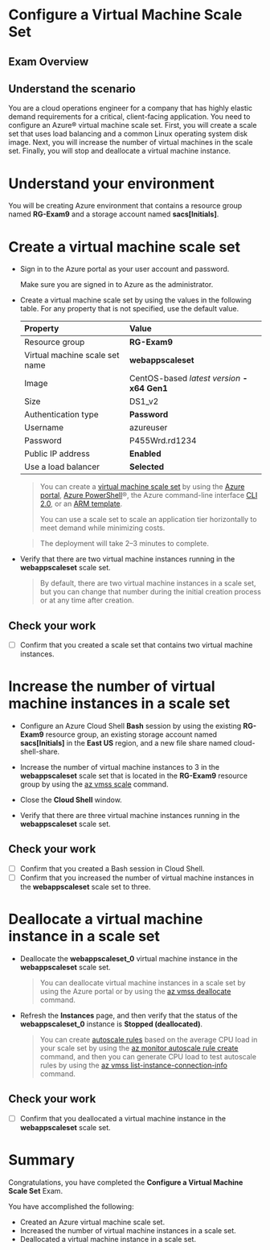 # Configure a Virtual Machine Scale Set

## Exam Overview

## Understand the scenario

You are a cloud operations engineer for a company that has highly elastic demand requirements for a critical, client-facing application. You need to configure an Azure® virtual machine scale set. First, you will create a scale set that uses load balancing and a common Linux operating system disk image. Next, you will increase the number of virtual machines in the scale set. Finally, you will stop and deallocate a virtual machine instance.

# Understand your environment

You will be creating Azure environment that contains a resource group named **RG-Exam9** and a storage account named **sacs[Initials]**.

# Create a virtual machine scale set

- Sign in to the Azure portal as your user account and password.

  Make sure you are signed in to Azure as the administrator.

- Create a virtual machine scale set by using the values in the following table. For any property that is not specified, use the default value.

  | Property                       | Value                                        |
  | :----------------------------- | :------------------------------------------- |
  | Resource group                 | **RG-Exam9**                                 |
  | Virtual machine scale set name | **webappscaleset**                           |
  | Image                          | CentOS-based *latest version* **- x64 Gen1** |
  | Size                           | DS1_v2                                       |
  | Authentication type            | **Password**                                 |
  | Username                       | azureuser                                    |
  | Password                       | P455Wrd.rd1234                               |
  | Public IP address              | **Enabled**                                  |
  | Use a load balancer            | **Selected**                                 |

  >You can create a [virtual machine scale set](https://docs.microsoft.com/en-us/azure/virtual-machine-scale-sets/overview) by using the [Azure portal](https://docs.microsoft.com/en-us/azure/virtual-machine-scale-sets/quick-create-portal), [Azure PowerShell](https://docs.microsoft.com/en-us/azure/virtual-machine-scale-sets/quick-create-powershell)®, the Azure command-line interface [CLI 2.0](https://docs.microsoft.com/en-us/azure/virtual-machine-scale-sets/quick-create-cli), or an [ARM template](https://docs.microsoft.com/en-us/azure/virtual-machine-scale-sets/quick-create-template-linux).
  >
  >You can use a scale set to scale an application tier horizontally to meet demand while minimizing costs.

  >The deployment will take 2–3 minutes to complete.

- Verify that there are two virtual machine instances running in the **webappscaleset** scale set.

  > By default, there are two virtual machine instances in a scale set, but you can change that number during the initial creation process or at any time after creation.

## Check your work

- [ ] Confirm that you created a scale set that contains two virtual machine instances.

# Increase the number of virtual machine instances in a scale set

- Configure an Azure Cloud Shell **Bash** session by using the existing **RG-Exam9** resource group, an existing storage account named **sacs[Initials]** in the **East US** region, and a new file share named cloud-shell-share.

- Increase the number of virtual machine instances to 3 in the **webappscaleset** scale set that is located in the **RG-Exam9** resource group by using the [az vmss scale](https://docs.microsoft.com/en-us/cli/azure/vmss?view=azure-cli-latest#az_vmss_scale) command.
- Close the **Cloud Shell** window.
- Verify that there are three virtual machine instances running in the **webappscaleset** scale set.

## Check your work

- [ ] Confirm that you created a Bash session in Cloud Shell.
- [ ] Confirm that you increased the number of virtual machine instances in the **webappscaleset** scale set to three.

# Deallocate a virtual machine instance in a scale set

- Deallocate the **webappscaleset_0** virtual machine instance in the **webappscaleset** scale set.

  > You can deallocate virtual machine instances in a scale set by using the Azure portal or by using the [az vmss deallocate](https://docs.microsoft.com/en-us/cli/azure/vmss?view=azure-cli-latest#az_vmss_deallocate) command.

- Refresh the **Instances** page, and then verify that the status of the **webappscaleset_0** instance is **Stopped (deallocated)**.

  > You can create [autoscale rules](https://docs.microsoft.com/en-us/azure/virtual-machine-scale-sets/tutorial-autoscale-cli#define-an-autoscale-profile) based on the average CPU load in your scale set by using the [az monitor autoscale rule create](https://docs.microsoft.com/en-us/cli/azure/monitor/autoscale/rule?view=azure-cli-latest) command, and then you can generate CPU load to test autoscale rules by using the [az vmss list-instance-connection-info](https://docs.microsoft.com/en-us/cli/azure/vmss?view=azure-cli-latest#az_vmss_list_instance_connection_info) command.

## Check your work

- [ ] Confirm that you deallocated a virtual machine instance in the **webappscaleset** scale set.

# Summary

Congratulations, you have completed the **Configure a Virtual Machine Scale Set** Exam.

You have accomplished the following:

- Created an Azure virtual machine scale set.
- Increased the number of virtual machine instances in a scale set.
- Deallocated a virtual machine instance in a scale set.